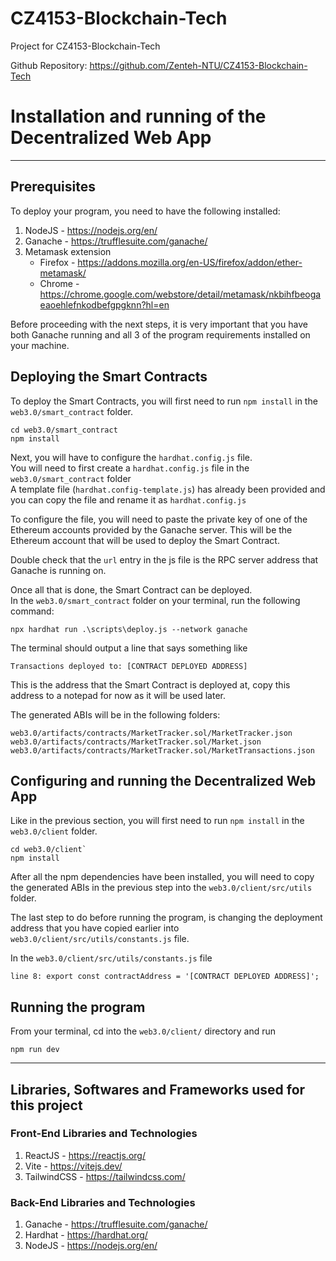 # CZ4153-Blockchain-Tech 
Project for CZ4153-Blockchain-Tech 

Github Repository: https://github.com/Zenteh-NTU/CZ4153-Blockchain-Tech
# Installation and running of the Decentralized Web App
___
## Prerequisites 
To deploy your program, you need to have the following installed:    
1. NodeJS - https://nodejs.org/en/
2. Ganache - https://trufflesuite.com/ganache/
3. Metamask extension
    - Firefox - https://addons.mozilla.org/en-US/firefox/addon/ether-metamask/
    - Chrome - https://chrome.google.com/webstore/detail/metamask/nkbihfbeogaeaoehlefnkodbefgpgknn?hl=en

Before proceeding with the next steps, it is very important that you have both Ganache running and all 3 of the program requirements installed on your machine.
## Deploying the Smart Contracts
To deploy the Smart Contracts, you will first need to run `npm install` in the `web3.0/smart_contract` folder.   
```
cd web3.0/smart_contract
npm install
```  

Next, you will have to configure the `hardhat.config.js` file.    
You will need to first create a `hardhat.config.js` file in the `web3.0/smart_contract` folder    
A template file (`hardhat.config-template.js`) has already been provided and you can copy the file and rename it as `hardhat.config.js`

To configure the file, you will need to paste the private key of one of the Ethereum accounts provided by the Ganache server. This will be the Ethereum account that will be used to deploy the Smart Contract.    

Double check that the `url` entry in the js file is the RPC server address that Ganache is running on. 

Once all that is done, the Smart Contract can be deployed.    
In the `web3.0/smart_contract` folder on your terminal, run the following command:    
```
npx hardhat run .\scripts\deploy.js --network ganache
```

The terminal should output a line that says something like
```
Transactions deployed to: [CONTRACT DEPLOYED ADDRESS]
```   

This is the address that the Smart Contract is deployed at, copy this address to a notepad for now as it will be used later.

The generated ABIs will be in the following folders:
```
web3.0/artifacts/contracts/MarketTracker.sol/MarketTracker.json
web3.0/artifacts/contracts/MarketTracker.sol/Market.json
web3.0/artifacts/contracts/MarketTracker.sol/MarketTransactions.json
```

## Configuring and running the Decentralized Web App

Like in the previous section, you will first need to run `npm install` in the `web3.0/client` folder.   
```
cd web3.0/client`   
npm install
```

After all the npm dependencies have been installed, you will need to copy the generated ABIs in the previous step into the `web3.0/client/src/utils` folder. 

The last step to do before running the program, is changing the deployment address that you have copied earlier into `web3.0/client/src/utils/constants.js` file. 

In the `web3.0/client/src/utils/constants.js` file
```
line 8: export const contractAddress = '[CONTRACT DEPLOYED ADDRESS]';
```

## Running the program
From your terminal, cd into the `web3.0/client/` directory and run
```
npm run dev
```
___

## Libraries, Softwares and Frameworks used for this project

### Front-End Libraries and Technologies
1. ReactJS - https://reactjs.org/
2. Vite - https://vitejs.dev/
3. TailwindCSS - https://tailwindcss.com/
### Back-End Libraries and Technologies
1. Ganache - https://trufflesuite.com/ganache/
2. Hardhat - https://hardhat.org/
3. NodeJS - https://nodejs.org/en/